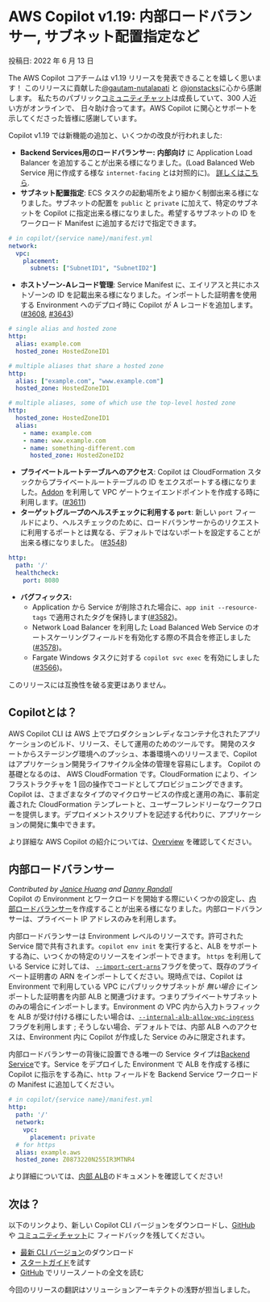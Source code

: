 # AWS Copilot v1.19: 内部ロードバランサー, サブネット配置指定など

投稿日: 2022 年 6 月 13 日

The AWS Copilot コアチームは v1.19 リリースを発表できることを嬉しく思います！
このリリースに貢献した[@gautam-nutalapati](https://github.com/gautam-nutalapati) と [@jonstacks](https://github.com/jonstacks)に心から感謝します。
私たちのパブリック[コミュニティチャット](https://gitter.im/aws/copilot-cli)は成長していて、300 人近い方がオンラインで、
日々助け合ってます。AWS Copilot に関心とサポートを示してくださった皆様に感謝しています。

Copilot v1.19 では新機能の追加と、いくつかの改良が行われました:

* **Backend Services用のロードバランサー:** **内部向け** に Application Load Balancer を追加することが出来る様になりました。(Load Balanced Web Service 用に作成する様な `internet-facing` とは対照的に)。 [詳しくはこちら](./#internal-load-balancers).
* **サブネット配置指定**:
ECS タスクの起動場所をより細かく制御出来る様になりました。サブネットの配置を `public` と `private` に加えて、特定のサブネットを Copilot に指定出来る様になりました。希望するサブネットの ID をワークロード Manifest に追加するだけで指定できます。
```yaml
# in copilot/{service name}/manifest.yml
network:
  vpc:
    placement:
      subnets: ["SubnetID1", "SubnetID2"]
```
* **ホストゾーン-Aレコード管理**:
Service Manifest に、エイリアスと共にホストゾーンの ID を記載出来る様になりました。インポートした証明書を使用する Environment へのデプロイ時に Copilot が A レコードを追加します。([#3608](https://github.com/aws/copilot-cli/pull/3608), [#3643](https://github.com/aws/copilot-cli/pull/3643))
```yaml
# single alias and hosted zone
http:
  alias: example.com
  hosted_zone: HostedZoneID1

# multiple aliases that share a hosted zone
http:
  alias: ["example.com", "www.example.com"]
  hosted_zone: HostedZoneID1

# multiple aliases, some of which use the top-level hosted zone
http:
  hosted_zone: HostedZoneID1
  alias:
    - name: example.com
    - name: www.example.com
    - name: something-different.com
      hosted_zone: HostedZoneID2
```
* **プライベートルートテーブルへのアクセス**:
Copilot は CloudFormation スタックからプライベートルートテーブルの ID をエクスポートする様になりました。[Addon](../docs/developing/addons/workload.ja.md) を利用して VPC ゲートウェイエンドポイントを作成する時に利用します。([#3611](https://github.com/aws/copilot-cli/pull/3611))
* **ターゲットグループのヘルスチェックに利用する `port`**:
新しい `port` フィールドにより、ヘルスチェックのために、ロードバランサーからのリクエストに利用するポートとは異なる、デフォルトではないポートを設定することが出来る様になりました。
([#3548](https://github.com/aws/copilot-cli/pull/3548))
```yaml
http:
  path: '/'
  healthcheck:
    port: 8080
```

* **バグフィックス:**
    * Application から Service が削除された場合に、`app init --resource-tags` で適用されたタグを保持します([#3582](https://github.com/aws/copilot-cli/pull/3582))。
    * Network Load Balancer を利用した Load Balanced Web Service のオートスケーリングフィールドを有効化する際の不具合を修正しました([#3578](https://github.com/aws/copilot-cli/pull/3578))。
    * Fargate Windows タスクに対する `copilot svc exec` を有効にしました([#3566](https://github.com/aws/copilot-cli/pull/3566))。

このリリースには互換性を破る変更はありません。

## Copilotとは？

AWS Copilot CLI は AWS 上でプロダクションレディなコンテナ化されたアプリケーションのビルド、リリース、そして運用のためのツールです。
開発のスタートからステージング環境へのプッシュ、本番環境へのリリースまで、Copilot はアプリケーション開発ライフサイクル全体の管理を容易にします。
Copilot の基礎となるのは、 AWS CloudFormation です。CloudFormation により、インフラストラクチャを 1 回の操作でコードとしてプロビジョニングできます。
Copilot は、さまざまなタイプのマイクロサービスの作成と運用の為に、事前定義された CloudFormation テンプレートと、ユーザーフレンドリーなワークフローを提供します。デプロイメントスクリプトを記述する代わりに、アプリケーションの開発に集中できます。

より詳細な AWS Copilot の紹介については、[Overview](../docs/concepts/overview.ja.md) を確認してください。

<a id="internal-load-balancers"></a>
## 内部ロードバランサー
_Contributed by [Janice Huang](https://github.com/huanjani) and [Danny Randall](https://github.com/dannyrandall)_  
Copilot の Environment とワークロードを開始する際にいくつかの設定し、[内部ロードバランサー](https://docs.aws.amazon.com/ja_jp/elasticloadbalancing/latest/classic/elb-internal-load-balancers.html)を作成することが出来る様になりました。内部ロードバランサーは、プライベート IP アドレスのみを利用します。

内部ロードバランサーは Environment レベルのリソースです。許可された Service 間で共有されます。`copilot env init` を実行すると、ALB をサポートする為に、いつくかの特定のリソースをインポートできます。 `https` を利用している Service に対しては、 [`--import-cert-arns`](../docs/commands/env-init.ja.md#what-are-the-flags)フラグを使って、既存のプライベート証明書の ARN をインポートしてください。現時点では、Copilot は Environment で利用している VPC にパブリックサブネットが *無い場合* にインポートした証明書を内部 ALB と関連づけます。つまりプライベートサブネットのみの場合にインポートします。Environment の VPC 内から入力トラフィックを ALB が受け付ける様にしたい場合は、[`--internal-alb-allow-vpc-ingress`](../docs/commands/env-init.ja.md#what-are-the-flags) フラグを利用します ; そうしない場合、デフォルトでは、内部 ALB へのアクセスは、Environment 内に Copilot が作成した Service のみに限定されます。

内部ロードバランサーの背後に設置できる唯一の Service タイプは[Backend Service](../docs/concepts/services.ja.md#backend-service)です。Service をデプロイした Environment で ALB を作成する様に Copilot に指示をする為に、`http` フィールドを Backend Service ワークロードの Manifest に追加してください。


```yaml
# in copilot/{service name}/manifest.yml
http:
  path: '/'
  network:
    vpc:
      placement: private
  # for https
  alias: example.aws
  hosted_zone: Z0873220N255IR3MTNR4
```
より詳細については、[内部 ALB](../docs/developing/internal-albs.ja.md)のドキュメントを確認してください!

## 次は？

以下のリンクより、新しい Copilot CLI バージョンをダウンロードし、[GitHub](https://github.com/aws/copilot-cli/) や [コミュニティチャット](https://gitter.im/aws/copilot-cli)に
フィードバックを残してください。

* [最新 CLI バージョン](../docs/getting-started/install.ja.md)のダウンロード
* [スタートガイド](../docs/getting-started/first-app-tutorial.ja.md)を試す
* [GitHub](https://github.com/aws/copilot-cli/releases/tag/v1.19.0) でリリースノートの全文を読む

今回のリリースの翻訳はソリューションアーキテクトの浅野が担当しました。

